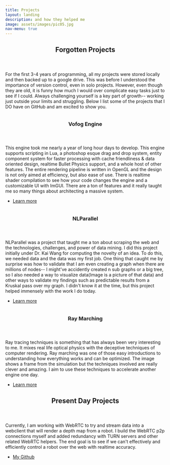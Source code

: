```yaml
---
title: Projects
layout: landing
description: and how they helped me
image: assets/images/pic05.jpg
nav-menu: true
---
```


<!-- Main -->
<div id="main">

<!-- One -->
<section id="one">
	<div class="inner">
		<header class="major">
			<h2>Forgotten Projects</h2>
		</header>
		<p>For the first 3-4 years of programming, all my projects were stored locally and then backed up to a google drive. This was before I understood the importance of version control, even in solo projects. However, even though they are old, it is funny how much I would over complicate easy tasks just to see if I could. Always challenging yourself is a key part of growth-- working just outside your limits and struggling. Below I list some of the projects that I DO have on GitHub and am excited to show you. </p>
	</div>
</section>

<!-- Two -->
<section id="two" class="spotlights">
	<section>
		<a href="https://github.com/Compiler/Vofog-Game-Engine" class="image">
			<img src="{% link assets/images/vofog.png %}" alt="" data-position="center center" />
		</a>
		<div class="content">
			<div class="inner">
				<header class="major">
					<h3>Vofog Engine</h3>
				</header>
				<p>This engine took me nearly a year of long hour days to develop. This engine supports scripting in Lua, a photoshop esque drag and drop system, entity component system for faster processing with cache friendliness & data oriented design, realtime Bullet Physics support, and a whole host of other features. The entire rendering pipeline is written in OpenGL and the design is not only aimed at efficiency, but also ease of use. There is realtime shader compilation to see how your code changes the engine and a customizable UI with ImGUI. There are a ton of features and it really taught me so many things about architecting a massive system.</p>
				<ul class="actions">
					<li><a href="https://github.com/Compiler/Vofog-Game-Engine" class="button">Learn more</a></li>
				</ul>
			</div>
		</div>
	</section>
	<section>
		<a href="https://github.com/Compiler/NLParallel_PublicVersion" class="image">
			<img src="{% link assets/images/first_pass.png %}" alt="" data-position="top center" />
		</a>
		<div class="content">
			<div class="inner">
				<header class="major">
					<h3>NLParallel</h3>
				</header>
				<p>NLParallel was a project that taught me a ton about scraping the web and the technologies, challenges, and power of data mining. I did this project initially under Dr. Kai Wang for computing the novelty of an idea. To do this, we needed data and the data was my first job. One thing that caught me by surprise was how to validate that I am even creating a graph when there are millions of nodes-- I might've accidently created n sub graphs or a big tree, so I also needed a way to visualize data(Image is a picture of that data) and other ways to validate my findings such as predictable results from a Kruskal pass over my graph. I didn't know it at the time, but this project helped immensely with the work I do today.</p>
				<ul class="actions">
					<li><a href="https://github.com/Compiler/NLParallel_PublicVersion" class="button">Learn more</a></li>
				</ul>
			</div>
		</div>
	</section>
	<section>
		<a href="https://github.com/Compiler/Ray-Marching-Demo" class="image">
			<img src="{% link assets/images/raymarching.PNG %}" alt="" data-position="25% 25%" />
		</a>
		<div class="content">
			<div class="inner">
				<header class="major">
					<h3>Ray Marching</h3>
				</header>
				<p>Ray tracing techniques is something that has always been very interesting to me. It mixes real life optical physics with the deceptive techniques of computer rendering. Ray marching was one of those easy introductions to understanding how everything works and can be optimized. The image shows a frame from the simulation but the techniques involved are really clever and amazing. I aim to use these techniques to accelerate another engine one day.</p>
				<ul class="actions">
					<li><a href="https://github.com/Compiler/Ray-Marching-Demo" class="button">Learn more</a></li>
				</ul>
			</div>
		</div>
	</section>
</section>

<!-- Three -->
<section id="three">
	<div class="inner">
		<header class="major">
			<h2>Present Day Projects</h2>
		</header>
		<p>Currently, I am working with WebRTC to try and stream data into a webclient that will render a depth map from a robot. I build the WebRTC p2p connections myself and added redundancy with TURN servers and other related WebRTC helpers. The end goal is to see if we can't effectively and efficiently control a robot over the web with realtime accuracy. </p>
		<ul class="actions">
			<li><a href="https://github.com/compiler" class="button next">My Github</a></li>
		</ul>
	</div>
</section>

</div>

